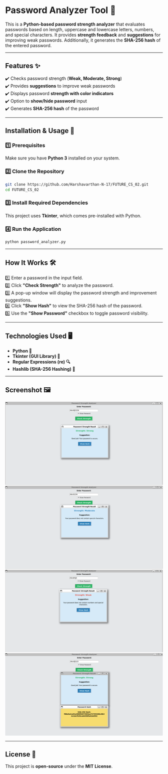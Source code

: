 # Password Analyzer Tool 🔐

This is a **Python-based password strength analyzer** that evaluates passwords based on length, uppercase and lowercase letters, numbers, and special characters. It provides **strength feedback** and **suggestions** for improving weak passwords. Additionally, it generates the **SHA-256 hash** of the entered password.

---

## Features ✨  
✔️ Checks password strength (**Weak, Moderate, Strong**)  
✔️ Provides **suggestions** to improve weak passwords  
✔️ Displays password **strength with color indicators**  
✔️ Option to **show/hide password** input  
✔️ Generates **SHA-256 hash** of the password  

---

## Installation & Usage 🚀  

### 1️⃣ Prerequisites  
Make sure you have **Python 3** installed on your system.  

### 2️⃣ Clone the Repository  
```bash
git clone https://github.com/Harshavarthan-N-17/FUTURE_CS_02.git
cd FUTURE_CS_02
```

### 3️⃣ Install Required Dependencies  
This project uses **Tkinter**, which comes pre-installed with Python.  

### 4️⃣ Run the Application  
```bash
python password_analyzer.py
```

---

## How It Works 🛠️  

1️⃣ Enter a password in the input field.  
2️⃣ Click **"Check Strength"** to analyze the password.  
3️⃣ A pop-up window will display the password strength and improvement suggestions.  
4️⃣ Click **"Show Hash"** to view the SHA-256 hash of the password.  
5️⃣ Use the **"Show Password"** checkbox to toggle password visibility.  

---

## Technologies Used 🖥️  
- **Python 🐍**  
- **Tkinter (GUI Library) 🎨**  
- **Regular Expressions (re) 🔍**  
- **Hashlib (SHA-256 Hashing) 🔑**  

---

## Screenshot 🖼️  
![Password Analyzer Screenshot](screenshots/StrongPassword.png)
![Password Analyzer Screenshot](screenshots/ModeratePassword.png)
![Password Analyzer Screenshot](screenshots/WeakPassword.png)
![Password Analyzer Screenshot](screenshots/Hashing.png)

---

## License 📜  
This project is **open-source** under the **MIT License**.  
